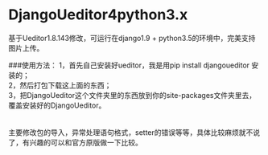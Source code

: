 # DjangoUeditor4python3.x
基于Ueditor1.8.143修改，可运行在django1.9 + python3.5的环境中，完美支持图片上传。

###使用方法：
1，首先自己安装好ueditor，我是用pip install djangoueditor 安装的；<br>
2，然后打包下载这上面的东西；<br>
3，把DjangoUeditor这个文件夹里的东西放到你的site-packages文件夹里去，覆盖安装好的DjangoUeditor。<br>
<br><br>
主要修改包的导入，异常处理语句格式，setter的错误等等，具体比较麻烦就不说了，有兴趣的可以和官方原版做一下比较。
